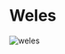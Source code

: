 # Weles 
![weles](https://www.google.com/url?sa=i&url=http%3A%2F%2Fmagazynkaszuby.pl%2F2016%2F05%2Fprakaszubscy-bogowie-weles%2F&psig=AOvVaw3hPmQL-C93Pvl5gNLODieE&ust=1596142074361000&source=images&cd=vfe&ved=0CAIQjRxqFwoTCJCPvt2q8-oCFQAAAAAdAAAAABAD)
